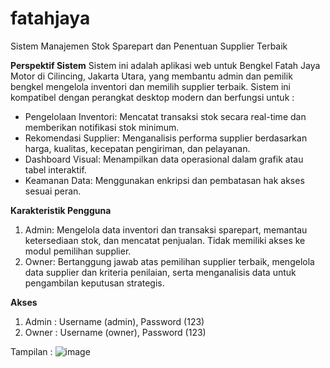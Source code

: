 # fatahjaya
 Sistem Manajemen Stok Sparepart dan Penentuan Supplier Terbaik

**Perspektif Sistem** 
Sistem ini adalah aplikasi web untuk Bengkel Fatah Jaya Motor di Cilincing, Jakarta Utara, yang membantu admin dan pemilik bengkel mengelola inventori dan memilih supplier terbaik. Sistem ini kompatibel dengan perangkat desktop modern dan berfungsi untuk :
- Pengelolaan Inventori: Mencatat transaksi stok secara real-time dan memberikan notifikasi stok minimum.
- Rekomendasi Supplier: Menganalisis performa supplier berdasarkan harga, kualitas, kecepatan pengiriman, dan pelayanan.
- Dashboard Visual: Menampilkan data operasional dalam grafik atau tabel interaktif.
- Keamanan Data: Menggunakan enkripsi dan pembatasan hak akses sesuai peran.

**Karakteristik Pengguna**
1. Admin: Mengelola data inventori dan transaksi sparepart, memantau ketersediaan stok, dan mencatat penjualan. Tidak memiliki akses ke modul pemilihan supplier.
2. Owner: Bertanggung jawab atas pemilihan supplier terbaik, mengelola data supplier dan kriteria penilaian, serta menganalisis data untuk pengambilan keputusan strategis.

**Akses** 
1. Admin : Username (admin), Password (123)
2. Owner : Username (owner), Password (123)

Tampilan :
![image](https://github.com/user-attachments/assets/dcdebf51-8f82-4246-8a4e-8a7de608bae6)

